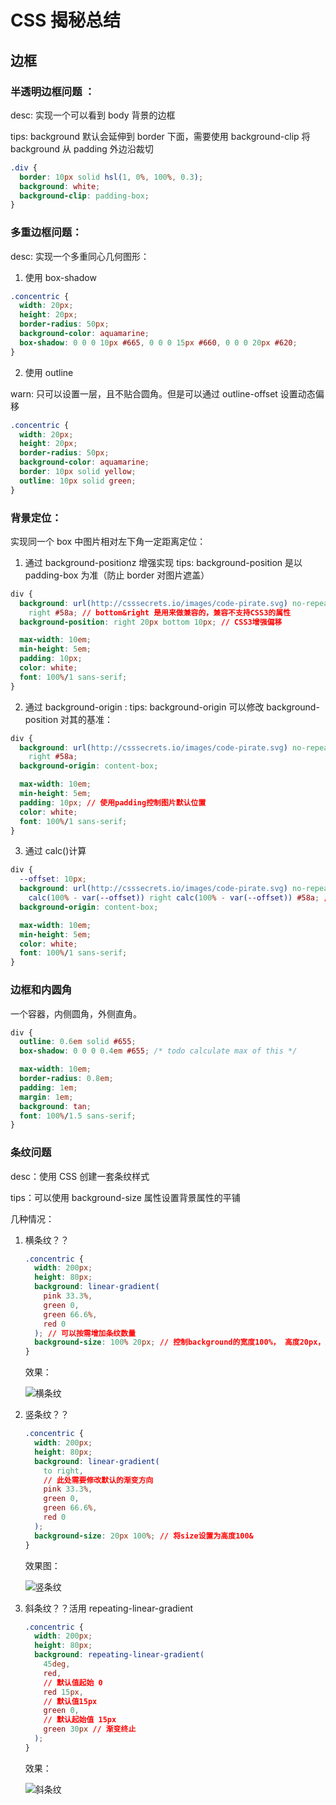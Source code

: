# CSS 揭秘总结

## 边框

### 半透明边框问题 ：

desc: 实现一个可以看到 body 背景的边框

tips: background 默认会延伸到 border 下面，需要使用 background-clip 将 background 从 padding 外边沿裁切

```css
.div {
  border: 10px solid hsl(1, 0%, 100%, 0.3);
  background: white;
  background-clip: padding-box;
}
```

### 多重边框问题：

desc: 实现一个多重同心几何图形：

1. 使用 box-shadow

```css
.concentric {
  width: 20px;
  height: 20px;
  border-radius: 50px;
  background-color: aquamarine;
  box-shadow: 0 0 0 10px #665, 0 0 0 15px #660, 0 0 0 20px #620;
}
```

2. 使用 outline

warn: 只可以设置一层，且不贴合圆角。但是可以通过 outline-offset 设置动态偏移

```css
.concentric {
  width: 20px;
  height: 20px;
  border-radius: 50px;
  background-color: aquamarine;
  border: 10px solid yellow;
  outline: 10px solid green;
}
```

### 背景定位：

实现同一个 box 中图片相对左下角一定距离定位：

1. 通过 background-positionz 增强实现
   tips: background-position 是以 padding-box 为准（防止 border 对图片遮盖）

```css
div {
  background: url(http://csssecrets.io/images/code-pirate.svg) no-repeat bottom
    right #58a; // bottom&right 是用来做兼容的，兼容不支持CSS3的属性
  background-position: right 20px bottom 10px; // CSS3增强偏移

  max-width: 10em;
  min-height: 5em;
  padding: 10px;
  color: white;
  font: 100%/1 sans-serif;
}
```

2. 通过 background-origin :
   tips: background-origin 可以修改 background-position 对其的基准：

```css
div {
  background: url(http://csssecrets.io/images/code-pirate.svg) no-repeat bottom
    right #58a;
  background-origin: content-box;

  max-width: 10em;
  min-height: 5em;
  padding: 10px; // 使用padding控制图片默认位置
  color: white;
  font: 100%/1 sans-serif;
}
```

3. 通过 calc()计算

```css
div {
  --offset: 10px;
  background: url(http://csssecrets.io/images/code-pirate.svg) no-repeat bottom
    calc(100% - var(--offset)) right calc(100% - var(--offset)) #58a; // calc中的运算符必有空格分隔
  background-origin: content-box;

  max-width: 10em;
  min-height: 5em;
  color: white;
  font: 100%/1 sans-serif;
}
```

### 边框和内圆角

一个容器，内侧圆角，外侧直角。

```css
div {
  outline: 0.6em solid #655;
  box-shadow: 0 0 0 0.4em #655; /* todo calculate max of this */

  max-width: 10em;
  border-radius: 0.8em;
  padding: 1em;
  margin: 1em;
  background: tan;
  font: 100%/1.5 sans-serif;
}
```

### 条纹问题

desc：使用 CSS 创建一套条纹样式

tips：可以使用 background-size 属性设置背景属性的平铺

几种情况：

1. 横条纹？？

   ```css
   .concentric {
     width: 200px;
     height: 80px;
     background: linear-gradient(
       pink 33.3%,
       green 0,
       green 66.6%,
       red 0
     ); // 可以按需增加条纹数量
     background-size: 100% 20px; // 控制background的宽度100%， 高度20px，此时会因为background-repeat：repeat; 触发自动平铺
   }
   ```

   效果：

   ![横条纹](https://i.niupic.com/images/2020/10/13/8S1J.png)

2. 竖条纹？？

   ```css
   .concentric {
     width: 200px;
     height: 80px;
     background: linear-gradient(
       to right,
       // 此处需要修改默认的渐变方向
       pink 33.3%,
       green 0,
       green 66.6%,
       red 0
     );
     background-size: 20px 100%; // 将size设置为高度100&
   }
   ```

   效果图：

   ![竖条纹](https://i.niupic.com/images/2020/10/13/8S1C.png)

3. 斜条纹？？活用 repeating-linear-gradient

   ```css
   .concentric {
     width: 200px;
     height: 80px;
     background: repeating-linear-gradient(
       45deg,
       red,
       // 默认值起始 0
       red 15px,
       // 默认值15px
       green 0,
       // 默认起始值 15px
       green 30px // 渐变终止
     );
   }
   ```

   效果：

   ![斜条纹](https://i.niupic.com/images/2020/10/13/8S1y.png)
